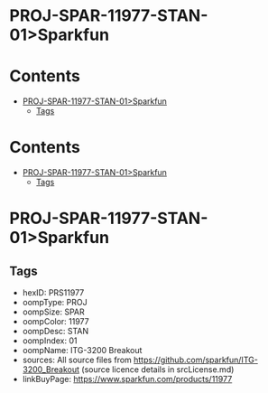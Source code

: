 
PROJ-SPAR-11977-STAN-01>Sparkfun
================================

Contents
========

* [PROJ-SPAR-11977-STAN-01>Sparkfun](#proj-spar-11977-stan-01sparkfun)
	* [Tags](#tags)

Contents
========

* [PROJ-SPAR-11977-STAN-01>Sparkfun](#proj-spar-11977-stan-01sparkfun)
	* [Tags](#tags)

# PROJ-SPAR-11977-STAN-01>Sparkfun

## Tags

- hexID: PRS11977
- oompType: PROJ
- oompSize: SPAR
- oompColor: 11977
- oompDesc: STAN
- oompIndex: 01
- oompName: ITG-3200 Breakout
- sources: All source files from https://github.com/sparkfun/ITG-3200_Breakout (source licence details in srcLicense.md)
- linkBuyPage: https://www.sparkfun.com/products/11977
